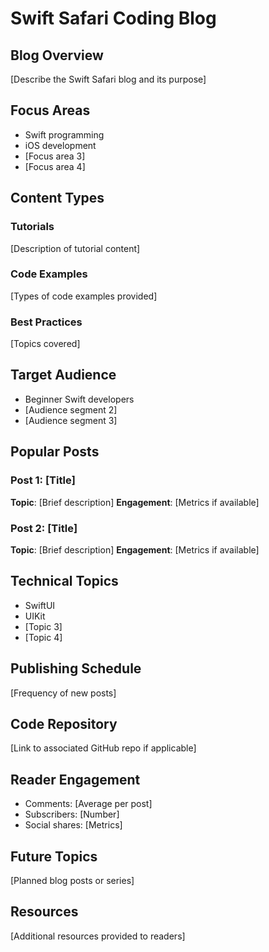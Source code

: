 # Swift Safari Coding Blog

## Blog Overview

[Describe the Swift Safari blog and its purpose]

## Focus Areas

- Swift programming
- iOS development
- [Focus area 3]
- [Focus area 4]

## Content Types

### Tutorials
[Description of tutorial content]

### Code Examples
[Types of code examples provided]

### Best Practices
[Topics covered]

## Target Audience

- Beginner Swift developers
- [Audience segment 2]
- [Audience segment 3]

## Popular Posts

### Post 1: [Title]
**Topic**: [Brief description]
**Engagement**: [Metrics if available]

### Post 2: [Title]
**Topic**: [Brief description]
**Engagement**: [Metrics if available]

## Technical Topics

- SwiftUI
- UIKit
- [Topic 3]
- [Topic 4]

## Publishing Schedule

[Frequency of new posts]

## Code Repository

[Link to associated GitHub repo if applicable]

## Reader Engagement

- Comments: [Average per post]
- Subscribers: [Number]
- Social shares: [Metrics]

## Future Topics

[Planned blog posts or series]

## Resources

[Additional resources provided to readers]